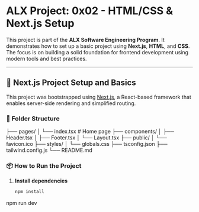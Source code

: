 # ALX Project: 0x02 - HTML/CSS & Next.js Setup

This project is part of the **ALX Software Engineering Program**. It demonstrates how to set up a basic project using **Next.js**, **HTML**, and **CSS**. The focus is on building a solid foundation for frontend development using modern tools and best practices.

---

## 🚀 Next.js Project Setup and Basics

This project was bootstrapped using [Next.js](https://nextjs.org/), a React-based framework that enables server-side rendering and simplified routing.

### 📁 Folder Structure

├── pages/
│ └── index.tsx # Home page
├── components/
│ ├── Header.tsx
│ ├── Footer.tsx
│ └── Layout.tsx
├── public/
│ └── favicon.ico
├── styles/
│ └── globals.css
├── tsconfig.json
├── tailwind.config.js
└── README.md

### 📦 How to Run the Project

1. **Install dependencies**

   ```bash
   npm install
npm run dev
